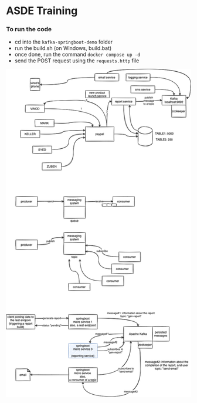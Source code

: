 # ASDE Training

### To run the code

-   cd into the `kafka-springboot-demo` folder
-   run the build.sh (on Windows, build.bat)
-   once done, run the command `docker compose up -d`
-   send the POST request using the `requests.http` file

![](./concepts.dio.png)
